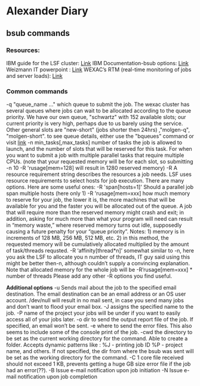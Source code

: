 # Alexander Diary

## bsub commands
### Resources:
IBM guide for the LSF cluster: [Link](https://www.ibm.com/docs/en/spectrum-lsf/10.1.0)
IBM Documentation-bsub options: [Link](https://www.ibm.com/docs/en/spectrum-lsf/10.1.0?topic=bsub-options)
Weizmann IT powerpoint : [Link](https://www.weizmann.ac.il/WIT/sites/WIT/files/uploads/it/files/wexac_introduction.pdf)
WEXAC’s RTM (real-time monitoring of jobs and server loads): [Link](http://rtm.wexac.weizmann.ac.il/)

### Common commands
-q "queue_name ..." which queue to submit the job. The wexac cluster has several queues where jobs can wait to be allocated according to the queue priority. We have our own queue, "schwartz" with 152 available slots; our current priority is very high, perhaps due to us barely using the service. Other general slots are "new-short" (jobs shorter then 24hrs) ,"molgen-q", "molgen-short".
to see queue details, either use the "bqueues" command or visit [link](https://rtm.wexac.weizmann.ac.il/cacti/plugins/grid/grid_bqueues.php)
-n min_tasks[,max_tasks] number of tasks the job is allowed to launch, and the number of slots that will be reserved for this task. For when you want to submit a job with multiple parallel tasks that require multiple CPUs. (note that your requested memory will be for each slot, so submitting -n 10  -R 'rusage[mem=128]  will result in 1280 reserved memory)
-R A resource requirement string describes the resources a job needs. LSF uses resource requirements to select hosts for job execution. There are many options.
Here are some useful ones:
	-R 'span[hosts=1]' Should a parallel job span multiple hosts (here only 1)
	-R 'rusage[mem=xxx] how much memory to reserve for your job, the lower it is, the more machines that will be available for you and the faster you will be allocated out of the queue. A job that will require more than the reserved memory might crash and exit; in addition, asking for much more than what your program will need can result in “memory waste,” where reserved memory turns out idle, supposedly causing a future penalty for your “queue priority”. Notes: 1) memory is in increments of 128 MB, 256 MB, 512 MB, etc. 2) in this method, the requested memory will be cumulatively allocated multiplied by the amount of task/threads requsted.
	-R ‘affinity[thread*n]’ somewhat similar to -n, here you ask the LSF to allocate you n number of threads, IT guy said using this might be better then-n, although couldn’t supply a convincing explanation. Note that allocated memory for the whole job will be -R’rusage[mem=xxx] * number of threads
Please add any other  -R options you find useful.

**Additional options**
-u Sends mail about the job to the specified email destination. The email destination can be an email address or an OS user account.
/dev/null will result in no mail sent, in case you send many jobs and don’t want to flood your email box.
-J  assigns the specified name to the job.
-P name of the project your jobs will be under if you want to easily access all of your jobs later.
-o dir to send the output report file of the job. If specified, an email won’t be sent.
-e where to send the error files. This also seems to include some of the console print of the job.
-cwd the directory to be set as the current working directory for the command. Able to create a folder. Accepts dynamic patterns like : %J - printing job ID %P - project name, and others. If not specified, the dir from where the bsub was sent will be set as the working directory for the command.
-C 1 core file received should not exceed 1 KB, prevents getting a huge GB size error file if the job had an error(??).
-B Issue e-mail notification upon job initiation
-N Issue e-mail notification upon job completion
